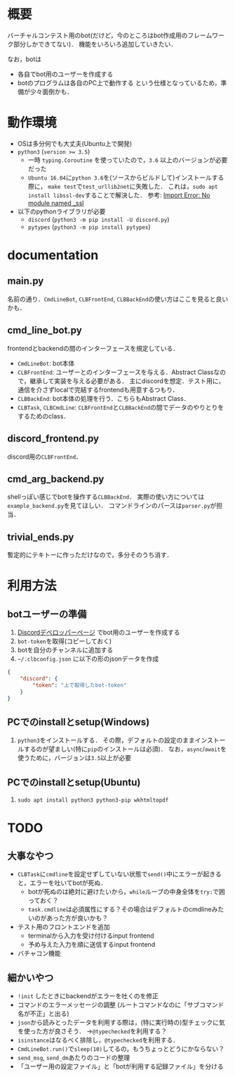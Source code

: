 # 概要
バーチャルコンテスト用のbot(だけど，今のところはbot作成用のフレームワーク部分しかできてない)．
機能をいろいろ追加していきたい．

なお，botは
- 各自でbot用のユーザーを作成する
- botのプログラムは各自のPC上で動作する
という仕様となっているため，準備が少々面倒かも．

# 動作環境
- OSは多分何でも大丈夫(Ubuntu上で開発)
- `python3` (`version >= 3.5`)
    * 一時 `typing.Coroutine` を使っていたので，`3.6` 以上のバージョンが必要だった
    * `Ubuntu 16.04`に`python 3.6`を(ソースからビルドして)インストールする際に，
      `make test`で`test_urllib2net`に失敗した．
      これは，`sudo apt install libssl-dev`することで解決した．
      参考: [Import Error: No module named _ssl](https://stackoverflow.com/questions/5128845/importerror-no-module-named-ssl)
- 以下のpythonライブラリが必要
    * `discord` (`python3 -m pip install -U discord.py`)
    * `pytypes` (`python3 -m pip install pytypes`)

# documentation
## main.py
名前の通り．`CmdLineBot`, `CLBFrontEnd`, `CLBBackEnd`の使い方はここを見ると良いかも．

## cmd_line_bot.py
frontendとbackendの間のインターフェースを規定している．
- `CmdLineBot`: bot本体
-  `CLBFrontEnd`: ユーザーとのインターフェースを与える．Abstract Classなので，継承して実装を与える必要がある．
   主にdiscordを想定．テスト用に，通信を介さずlocalで完結するfrontendも用意するつもり．
-  `CLBBackEnd`: bot本体の処理を行う．こちらもAbstract Class．
-  `CLBTask`, `CLBCmdLine`: `CLBFrontEnd`と`CLBBackEnd`の間でデータのやりとりをするためのclass．

## discord_frontend.py
discord用の`CLBFrontEnd`．

## cmd_arg_backend.py
shellっぽい感じでbotを操作する`CLBBackEnd`．
実際の使い方については`example_backend.py`を見てほしい．
コマンドラインのパースは`parser.py`が担当．

## trivial_ends.py
暫定的にテキトーに作っただけなので，多分そのうち消す．

# 利用方法
## botユーザーの準備
1. [Discordデベロッパーページ](https://discordapp.com/developers/applications/me)
   でbot用のユーザーを作成する
2. `bot-token`を取得(コピーしておく)
3. botを自分のチャンネルに追加する
4. `~/.clbconfig.json` に以下の形のjsonデータを作成
```json
{
    "discord": {
        "token": "上で取得したbot-token"
    }
}
```

## PCでのinstallとsetup(Windows)
1. `python3`をインストールする．
   その際，デフォルトの設定のままインストールするのが望ましい(特に`pip`のインストールは必須)．
   なお，`async`/`await`を使うために，バージョンは`3.5`以上が必要

## PCでのinstallとsetup(Ubuntu)
1. `sudo apt install python3 python3-pip wkhtmltopdf`

# TODO
## 大事なやつ
- `CLBTask`に`cmdline`を設定せずしていない状態で`send()`中にエラーが起きると，エラーを吐いてbotが死ぬ．
    * botが死ぬのは絶対に避けたいから，`while`ループの中身全体を`try:`で囲っておく？
    * `task.cmdline`は必須属性にする？その場合はデフォルトのcmdlineみたいのがあった方が良いかも？
- テスト用のフロントエンドを追加
    * terminalから入力を受け付けるinput frontend
    * 予め与えた入力を順に送信するinput frontend
- バチャコン機能

## 細かいやつ
- `!init` したときにbackendがエラーを吐くのを修正
- コマンドのエラーメッセージの調整
  (ルートコマンドなのに「サブコマンド名が不正」と出る)
- `json`から読みとったデータを利用する際は，(特に実行時の)型チェックに気を使った方が良さそう．
  →`@typechecked`を利用する？
- `isinstance`はなるべく排除し，`@typechecked`を利用する．
- `CmdLineBot.run()`で`sleep(10)`してるの，もうちょっとどうにかならない？
- `send_msg`, `send_dm`あたりのコードの整理
- 「ユーザー用の設定ファイル」と「botが利用する記録ファイル」を分ける
